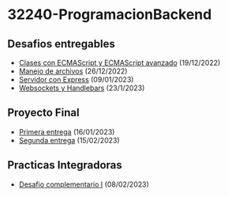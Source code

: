 # **32240-ProgramacionBackend**

## **Desafios entregables**

- [Clases con ECMAScript y ECMAScript avanzado](1%20-%20Clases%20ECMAScript%20y%20ECMAScript%20avanzado/README.md) (19/12/2022)
- [Manejo de archivos](2%20-%20Manejo%20de%20archivos/README.md) (26/12/2022)
- [Servidor con Express](3%20-%20Servidor%20con%20Express/README.md) (09/01/2023)
- [Websockets y Handlebars](4%20-%20Websockets%20y%20Handlebars/README.md) (23/1/2023)

## **Proyecto Final**

- [Primera entrega](Proyecto%20Final%201/README.md) (16/01/2023)
- [Segunda entrega](Proyecto%20Final%202/README.md) (15/02/2023)

## **Practicas Integradoras**

- [Desafio complementario I](Desafio%20Complementario%201/README.md) (08/02/2023)
